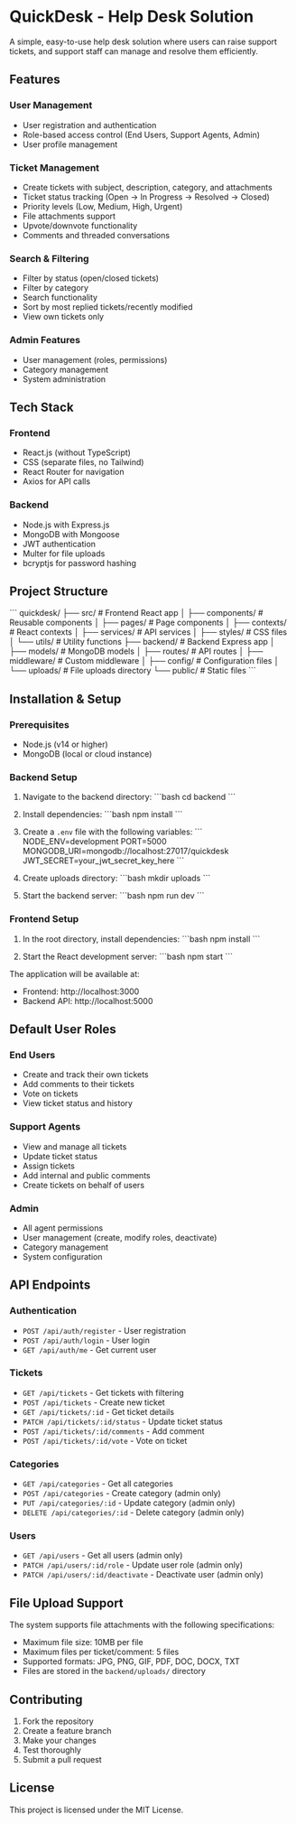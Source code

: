 # QuickDesk - Help Desk Solution

A simple, easy-to-use help desk solution where users can raise support tickets, and support staff can manage and resolve them efficiently.

## Features

### User Management
- User registration and authentication
- Role-based access control (End Users, Support Agents, Admin)
- User profile management

### Ticket Management
- Create tickets with subject, description, category, and attachments
- Ticket status tracking (Open → In Progress → Resolved → Closed)
- Priority levels (Low, Medium, High, Urgent)
- File attachments support
- Upvote/downvote functionality
- Comments and threaded conversations

### Search & Filtering
- Filter by status (open/closed tickets)
- Filter by category
- Search functionality
- Sort by most replied tickets/recently modified
- View own tickets only

### Admin Features
- User management (roles, permissions)
- Category management
- System administration

## Tech Stack

### Frontend
- React.js (without TypeScript)
- CSS (separate files, no Tailwind)
- React Router for navigation
- Axios for API calls

### Backend
- Node.js with Express.js
- MongoDB with Mongoose
- JWT authentication
- Multer for file uploads
- bcryptjs for password hashing

## Project Structure

\`\`\`
quickdesk/
├── src/                    # Frontend React app
│   ├── components/         # Reusable components
│   ├── pages/             # Page components
│   ├── contexts/          # React contexts
│   ├── services/          # API services
│   ├── styles/            # CSS files
│   └── utils/             # Utility functions
├── backend/               # Backend Express app
│   ├── models/            # MongoDB models
│   ├── routes/            # API routes
│   ├── middleware/        # Custom middleware
│   ├── config/            # Configuration files
│   └── uploads/           # File uploads directory
└── public/                # Static files
\`\`\`

## Installation & Setup

### Prerequisites
- Node.js (v14 or higher)
- MongoDB (local or cloud instance)

### Backend Setup
1. Navigate to the backend directory:
   \`\`\`bash
   cd backend
   \`\`\`

2. Install dependencies:
   \`\`\`bash
   npm install
   \`\`\`

3. Create a `.env` file with the following variables:
   \`\`\`
   NODE_ENV=development
   PORT=5000
   MONGODB_URI=mongodb://localhost:27017/quickdesk
   JWT_SECRET=your_jwt_secret_key_here
   \`\`\`

4. Create uploads directory:
   \`\`\`bash
   mkdir uploads
   \`\`\`

5. Start the backend server:
   \`\`\`bash
   npm run dev
   \`\`\`

### Frontend Setup
1. In the root directory, install dependencies:
   \`\`\`bash
   npm install
   \`\`\`

2. Start the React development server:
   \`\`\`bash
   npm start
   \`\`\`

The application will be available at:
- Frontend: http://localhost:3000
- Backend API: http://localhost:5000

## Default User Roles

### End Users
- Create and track their own tickets
- Add comments to their tickets
- Vote on tickets
- View ticket status and history

### Support Agents
- View and manage all tickets
- Update ticket status
- Assign tickets
- Add internal and public comments
- Create tickets on behalf of users

### Admin
- All agent permissions
- User management (create, modify roles, deactivate)
- Category management
- System configuration

## API Endpoints

### Authentication
- `POST /api/auth/register` - User registration
- `POST /api/auth/login` - User login
- `GET /api/auth/me` - Get current user

### Tickets
- `GET /api/tickets` - Get tickets with filtering
- `POST /api/tickets` - Create new ticket
- `GET /api/tickets/:id` - Get ticket details
- `PATCH /api/tickets/:id/status` - Update ticket status
- `POST /api/tickets/:id/comments` - Add comment
- `POST /api/tickets/:id/vote` - Vote on ticket

### Categories
- `GET /api/categories` - Get all categories
- `POST /api/categories` - Create category (admin only)
- `PUT /api/categories/:id` - Update category (admin only)
- `DELETE /api/categories/:id` - Delete category (admin only)

### Users
- `GET /api/users` - Get all users (admin only)
- `PATCH /api/users/:id/role` - Update user role (admin only)
- `PATCH /api/users/:id/deactivate` - Deactivate user (admin only)

## File Upload Support

The system supports file attachments with the following specifications:
- Maximum file size: 10MB per file
- Maximum files per ticket/comment: 5 files
- Supported formats: JPG, PNG, GIF, PDF, DOC, DOCX, TXT
- Files are stored in the `backend/uploads/` directory

## Contributing

1. Fork the repository
2. Create a feature branch
3. Make your changes
4. Test thoroughly
5. Submit a pull request

## License

This project is licensed under the MIT License.
